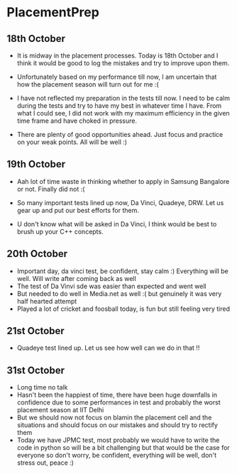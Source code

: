 # PlacementPrep

## 18th October

- It is midway in the placement processes. Today is 18th October and I think it would be good to log the mistakes and try to improve upon them.

- Unfortunately based on my performance till now, I am uncertain that how the placement season will turn out for me :(

- I have not reflected my preparation in the tests till now. I need to be calm during the tests and try to have my best in whatever time I have. From what I could see, I did not work with my maximum efficiency in the given time frame and have choked in pressure.

- There are plenty of good opportunities ahead. Just focus and practice on your weak points. All will be well :)

## 19th October

- Aah lot of time waste in thinking whether to apply in Samsung Bangalore or not. Finally did not :(

- So many important tests lined up now, Da Vinci, Quadeye, DRW. Let us gear up and put our best efforts for them.

- U don't know what will be asked in Da Vinci, I think would be best to brush up your C++ concepts.

## 20th October

- Important day, da vinci test, be confident, stay calm :) Everything will be well. Will write after coming back as well
- The test of Da Vinvi sde was easier than expected and went well
- But needed to do well in Media.net as well :( but genuinely it was very half hearted attempt
- Played a lot of cricket and foosball today, is fun but still feeling very tired
  

## 21st October

- Quadeye test lined up. Let us see how well can we do in that !!

## 31st October

- Long time no talk
- Hasn't been the happiest of time, there have been huge downfalls in confidence due to some performances in test and probably the worst placement season at IIT Delhi
- But we should now not focus on blamin the placement cell and the situations and should focus on our mistakes and should try to rectify them
- Today we have JPMC test, most probably we would have to write the code in python so will be a bit challenging but that would be the case for everyone so don't worry, be confident, everything will be well, don't stress out, peace :)
